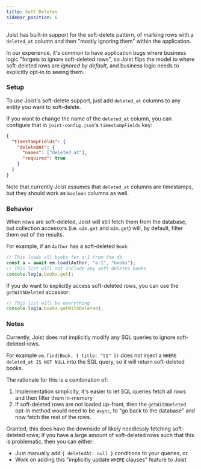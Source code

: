 ```yaml
---
title: Soft Deletes
sidebar_position: 6
---
```


Joist has built-in support for the soft-delete pattern, of marking rows with a `deleted_at` column and then "mostly ignoring them" within the application.

In our experience, it's common to have application bugs where business logic "forgets to ignore soft-deleted rows", so Joist flips the model to where soft-deleted rows are *ignored by default*, and business logic needs to explicitly opt-in to seeing them.

### Setup

To use Joist's soft-delete support, just add `deleted_at` columns to any entity you want to soft-delete.

If you want to change the name of the `deleted_at` column, you can configure that in `joist-config.json`'s `timestampFields` key:

```json
{
  "timestampFields": {
    "deletedAt": {
      "names": ["deleted_at"],
      "required": true
    }
  }
}
```

Note that currently Joist assumes that `deleted_at` columns are timestamps, but they should work as `boolean` columns as well.

### Behavior

When rows are soft-deleted, Joist will still fetch them from the database, but collection accessors (i.e. `o2m.get` and `m2m.get`) will, by default, filter them out of the results.

For example, if an `Author` has a soft-deleted `Book`:

```typescript
// This loads all books for a:1 from the db
const a = await em.load(Author, "a:1", "books");
// This list will not include any soft-deletes books
console.log(a.books.get);
```

If you do want to explicitly access soft-deleted rows, you can use the `getWithDeleted` accessor:

```typescript
// This list will be everything
console.log(a.books.getWithDeleted);
```

### Notes

Currently, Joist does not implicitly modify any SQL queries to ignore soft-deleted rows.

For example `em.find(Book, { title: "t1" })` does not inject a `WHERE deleted_at IS NOT NULL` into the SQL query, so it will return soft-deleted books.

The rationale for this is a combination of:

1. Implementation simplicity, it's easier to let SQL queries fetch all rows and then filter them in-memory
2. If soft-deleted rows are not loaded up-front, then the `getWithDeleted` opt-in method would need to be `async`, to "go back to the database" and now fetch the rest of the rows.

Granted, this does have the downside of likely needlessly fetching soft-deleted rows; if you have a large amount of soft-deleted rows such that this is problematic, then you can either:

- Just manually add `{ deletedAt: null }` conditions to your queries, or
- Work on adding this "implicitly update `WHERE` clauses" feature to Joist
